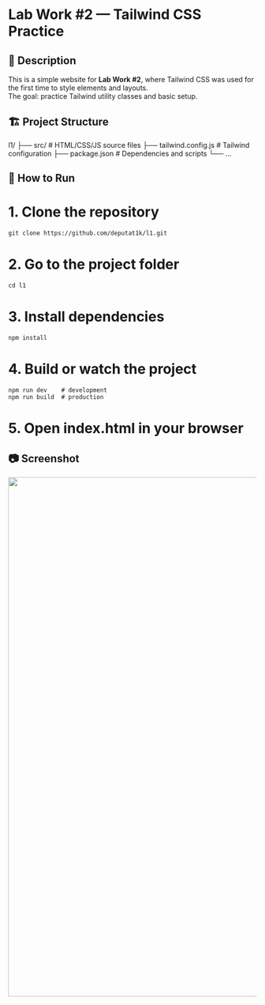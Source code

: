 # Lab Work #2 — Tailwind CSS Practice

## 📘 Description

This is a simple website for **Lab Work #2**, where Tailwind CSS was used for the first time to style elements and layouts.  
The goal: practice Tailwind utility classes and basic setup.

## 🏗 Project Structure

l1/
├── src/ # HTML/CSS/JS source files
├── tailwind.config.js # Tailwind configuration
├── package.json # Dependencies and scripts
└── ...



## 🚀 How to Run


# 1. Clone the repository
```
git clone https://github.com/deputat1k/l1.git
```
# 2. Go to the project folder
```
cd l1
```
# 3. Install dependencies
```
npm install
```
# 4. Build or watch the project
```
npm run dev    # development
npm run build  # production
```
# 5. Open index.html in your browser

## 📷 Screenshot

<p align="center">
 <img width="1877" height="1052" alt="image" src="https://github.com/user-attachments/assets/e0bbfb81-8f7c-49d5-995a-9719502b2446" />
</p>
